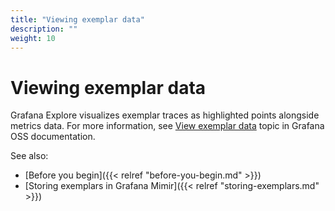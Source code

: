 ```yaml
---
title: "Viewing exemplar data"
description: ""
weight: 10
---
```


# Viewing exemplar data

Grafana Explore visualizes exemplar traces as highlighted points alongside metrics data.
For more information, see [View exemplar data](https://grafana.com/docs/grafana/latest/basics/exemplars/view-exemplars/#view-exemplar-data) topic in Grafana OSS documentation.

See also:

- [Before you begin]({{< relref "before-you-begin.md" >}})
- [Storing exemplars in Grafana Mimir]({{< relref "storing-exemplars.md" >}})
